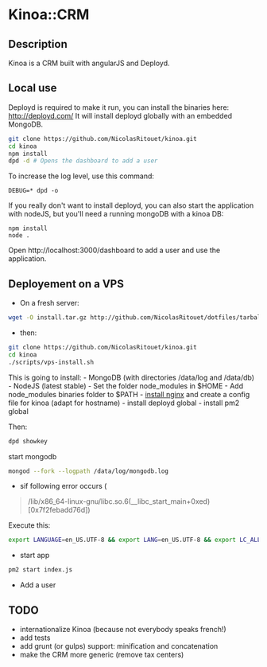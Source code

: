 Kinoa::CRM
=======

Description
-----------
Kinoa is a CRM built with angularJS and Deployd.

Local use
-----------
Deployd is required to make it run, you can install the binaries here:
http://deployd.com/
It will install deployd globally with an embedded MongoDB.

````bash
git clone https://github.com/NicolasRitouet/kinoa.git
cd kinoa
npm install
dpd -d # Opens the dashboard to add a user
````
To increase the log level, use this command:
````
DEBUG=* dpd -o
````

If you really don't want to install deployd, you can also start the application with nodeJS, but you'll need a running mongoDB with a kinoa DB:
````
npm install
node .
````
Open http://localhost:3000/dashboard to add a user and use the application.

Deployement on a VPS
-------------------
- On a fresh server:
````bash
wget -O install.tar.gz http://github.com/NicolasRitouet/dotfiles/tarball/master --no-check-certificate && tar zxvf install.tar.gz && cd *dotfiles* && ./install.sh
````
- then:
````bash
git clone https://github.com/NicolasRitouet/kinoa.git
cd kinoa
./scripts/vps-install.sh
````
This is going to install:
	- MongoDB (with directories /data/log and /data/db)
	- NodeJS (latest stable)
    	- Set the folder node_modules in $HOME
		- Add node_modules binaries folder to $PATH
	- [install nginx](https://github.com/NicolasRitouet/kinoa/blob/master/scripts/vps-install.sh#L107) and create a config file for kinoa (adapt for hostname)
    - install deployd global
	- install pm2 global
    
Then:
````bash
dpd showkey
````
start mongodb
````bash
mongod --fork --logpath /data/log/mongodb.log
````
- sif following error occurs (
> /lib/x86_64-linux-gnu/libc.so.6(__libc_start_main+0xed) [0x7f2febadd76d])

Execute this:
````bash
export LANGUAGE=en_US.UTF-8 && export LANG=en_US.UTF-8 && export LC_ALL=en_US.UTF-8 && locale-gen en_US.UTF-8 && sudo dpkg-reconfigure locales
````
- start app
````bash
pm2 start index.js
````
- Add a user



TODO
---
- internationalize Kinoa (because not everybody speaks french!)
- add tests
- add grunt (or gulps) support: minification and concatenation
- make the CRM more generic (remove tax centers)